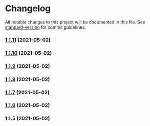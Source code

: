 # Changelog

All notable changes to this project will be documented in this file. See [standard-version](https://github.com/conventional-changelog/standard-version) for commit guidelines.

### [1.1.11](https://gitlab.com/silentice1534/p-bud/compare/v1.1.5...v1.1.11) (2021-05-02)

### [1.1.10](https://gitlab.com/silentice1534/p-bud/compare/v1.1.6...v1.1.10) (2021-05-02)

### [1.1.9](https://gitlab.com/silentice1534/p-bud/compare/v1.1.6...v1.1.9) (2021-05-02)

### [1.1.8](https://gitlab.com/silentice1534/p-bud/compare/v1.1.6...v1.1.8) (2021-05-02)

### [1.1.7](https://gitlab.com/silentice1534/p-bud/compare/v1.1.6...v1.1.7) (2021-05-02)

### [1.1.6](https://gitlab.com/silentice1534/p-bud/compare/v1.1.5...v1.1.6) (2021-05-02)

### 1.1.5 (2021-05-02)
